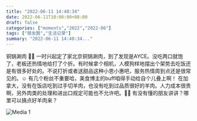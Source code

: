 ```yaml
---
title: "2022-06-11 14:40:34"
date: 2022-06-11T10:00:00+08:00
draft: false
categories: ["moments","2022","2022-06"]
tags: ["朋友圈","生活记录"]
summary: "2022-06-11 14:40:34..."
---
```


铜锅涮肉 🐏🐏
​
​一时兴起定了家北京铜锅涮肉，到了发现是AYCE。没吃两口就饱了，老板还热情地给打了个折。有时候拿个相机，人模狗样地摆出个架势去吃饭还是有很多好处的。不说打折或者送甜品这种小恩小惠吧，服务热情周到点还是很常见的。☺️ 有几个粉丝不重要哈，美食博主的buff咱得手动给自个儿叠上啊！
​
​在加拿大，没有在饭店吃到过手切羊肉，也没有吃到过品质很好的羊肉。人力成本很贵啊，另外肉类的处理和进出口规定可能也不允许吧。😮‍💨 有没有懂的朋友讲讲？哪里可以搞点好羊肉来？

![Media 1](/Moments/photos/2022-06-11/202206111440340.jpg)

